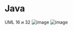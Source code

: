 # Java
UML 16 и 32
![image](https://user-images.githubusercontent.com/112755473/210138687-4cd06718-781e-491d-86aa-b5424b1f98fa.png)
![image](https://user-images.githubusercontent.com/112755473/210139438-8b82339d-09f1-4f86-9c26-bbc594a679a4.png)

